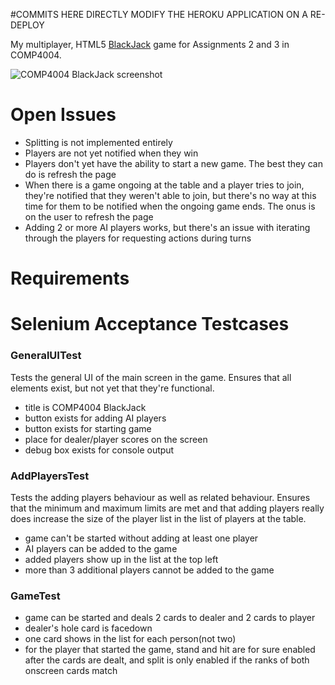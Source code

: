 #COMMITS HERE DIRECTLY MODIFY THE HEROKU APPLICATION ON A RE-DEPLOY

My multiplayer, HTML5 [BlackJack](https://en.wikipedia.org/wiki/Blackjack) game for Assignments 2 and 3 in COMP4004.

![COMP4004 BlackJack screenshot](https://github.com/abejfehr/blackjack/blob/master/screenshot.png)

# Open Issues

- Splitting is not implemented entirely
- Players are not yet notified when they win
- Players don't yet have the ability to start a new game. The best they can do is refresh the page
- When there is a game ongoing at the table and a player tries to join, they're notified that they weren't able to join, but there's no way at this time for them to be notified when the ongoing game ends. The onus is on the user to refresh the page
- Adding 2 or more AI players works, but there's an issue with iterating through the players for requesting actions during turns

# Requirements

# Selenium Acceptance Testcases

### GeneralUITest

Tests the general UI of the main screen in the game. Ensures that all elements exist, but not yet that they're functional.

- title is COMP4004 BlackJack
- button exists for adding AI players
- button exists for starting game
- place for dealer/player scores on the screen
- debug box exists for console output

### AddPlayersTest

Tests the adding players behaviour as well as related behaviour. Ensures that the minimum and maximum limits are met and that adding players really does increase the size of the player list in the list of players at the table.

- game can't be started without adding at least one player
- AI players can be added to the game
- added players show up in the list at the top left
- more than 3 additional players cannot be added to the game

### GameTest
- game can be started and deals 2 cards to dealer and 2 cards to player
- dealer's hole card is facedown
- one card shows in the list for each person(not two)
- for the player that started the game, stand and hit are for sure enabled after the cards are dealt, and split is only enabled if the ranks of both onscreen cards match
